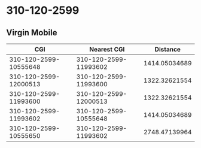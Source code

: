 # 310-120-2599
## Virgin Mobile


| CGI | Nearest CGI | Distance |
|-----|-------------|----------|
| 310-120-2599-10555648 | 310-120-2599-11993602 | 1414.05034689 |
| 310-120-2599-12000513 | 310-120-2599-11993600 | 1322.32621554 |
| 310-120-2599-11993600 | 310-120-2599-12000513 | 1322.32621554 |
| 310-120-2599-11993602 | 310-120-2599-10555648 | 1414.05034689 |
| 310-120-2599-10555650 | 310-120-2599-11993602 | 2748.47139964 |
